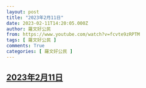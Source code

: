 ```yaml
---
layout: post
title: "2023年2月11日"
date: 2023-02-11T14:20:05.000Z
author: 羅文好公民
from: https://www.youtube.com/watch?v=fcvte9zRPTM
tags: [ 羅文好公民 ]
comments: True
categories: [ 羅文好公民 ]
---
```

<!--1676125205000-->
[2023年2月11日](https://www.youtube.com/watch?v=fcvte9zRPTM)
------

<div>

</div>
